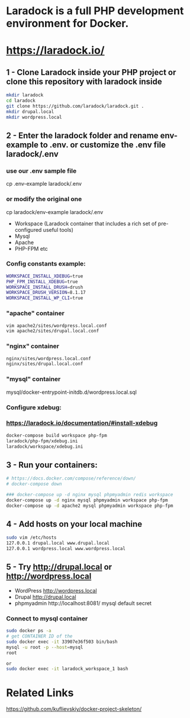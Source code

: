 # Laradock is a full PHP development environment for Docker.
# https://laradock.io/

## 1 - Clone Laradock inside your PHP project or clone this repository with laradock inside

```bash
mkdir laradock
cd laradock
git clone https://github.com/laradock/laradock.git .
mkdir drupal.local
mkdir wordpress.local
```

## 2 - Enter the laradock folder and rename env-example to .env. or customize the .env file laradock/.env
### use our .env sample file
cp .env-example laradock/.env
### or modify the original one
cp laradock/env-example laradock/.env
- Workspace (Laradock container that includes a rich set of pre-configured useful tools)
- Mysql
- Apache
- PHP-FPM
etc

### Config constants example:

```bash
WORKSPACE_INSTALL_XDEBUG=true
PHP_FPM_INSTALL_XDEBUG=true
WORKSPACE_INSTALL_DRUSH=drush
WORKSPACE_DRUSH_VERSION=8.1.17
WORKSPACE_INSTALL_WP_CLI=true
```

### "apache" container

```bash
vim apache2/sites/wordpress.local.conf
vim apache2/sites/drupal.local.conf
```

### "nginx" container

```bash
nginx/sites/wordpress.local.conf
nginx/sites/drupal.local.conf
```

### "mysql" container

mysql/docker-entrypoint-initdb.d/wordpress.local.sql

### Configure xdebug:
### https://laradock.io/documentation/#install-xdebug

```bash
docker-compose build workspace php-fpm
laradock/php-fpm/xdebug.ini
laradock/workspace/xdebug.ini
```

## 3 - Run your containers:

```bash
# https://docs.docker.com/compose/reference/down/
# docker-compose down

### docker-compose up -d nginx mysql phpmyadmin redis workspace 
docker-compose up -d nginx mysql phpmyadmin workspace php-fpm
docker-compose up -d apache2 mysql phpmyadmin workspace php-fpm
```

## 4 - Add hosts on your local machine

```bash
sudo vim /etc/hosts
127.0.0.1 drupal.local www.drupal.local
127.0.0.1 wordpress.local www.wordpress.local
```

## 5 - Try http://drupal.local or http://wordpress.local

- WordPress http://wordpress.local
- Drupal http://drupal.local
- phpmyadmin http://localhost:8081/
mysql
default
secret

### Connect to mysql container
```bash
sudo docker ps -a
# get CONTAINER ID of the 
sudo docker exec -it 33907e36f503 bin/bash
mysql -u root -p --host=mysql
root

or
sudo docker exec -it laradock_workspace_1 bash
```


# Related Links

https://github.com/kuflievskiy/docker-project-skeleton/